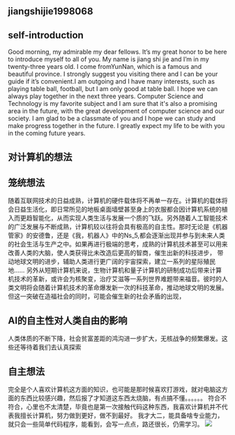 ## jiangshijie1998068
## self-introduction 
Good morning, my admirable  my dear fellows. It’s my great honor to be here to introduce myself to all of you. My name is jiang shi jie and I’m in my twenty-three years old. I come fromYunNan, which is a famous and beautiful province. I strongly suggest you visiting there and I can be your guide if it’s convenient.I am outgoing and I have many interests, such as playing table ball, football, but I am only good at table ball. I hope we can always play together in the next three years. Computer Science and Technology is my favorite subject and I am sure that it's also a promising area in the future, with the great development of computer science and our society. I am glad to be a classmate of you and I hope we can study and make progress together in the future. I greatly expect my life to be with you in the coming future years. 

## 对计算机的想法
## 笼统想法
随着互联网技术的日益成熟，计算机的硬件载体将不再单一存在。计算机的载体将会日益生活化，即日常所见的地板桌面墙壁甚至身上的衣服都会因计算机系统的植入而更趋智能化，从而实现人类生活与发展一个质的飞跃。另外随着人工智能技术的广泛发展与不断成熟，计算机较以往将会具有极高的自主性。那时无论是《机器管家》的安德鲁，还是《我，机器人》中的Ns_5,都会逐渐出现并参与到未来人类的社会生活与生产之中。如果再进行极端的思考，成熟的计算机技术甚至可以用来改善人类的大脑，使人类获得比未改造后更高的智商，催生出新的科技进步，
带动地球文明的进步，辅助人类进行更广阔的宇宙探索，建立一系列的星际殖民地……
另外从短期计算机来说，生物计算机和量子计算机的研制成功后带来计算机技术的革新，或许会为核聚变，治疗艾滋等一系列世界难题带来福音。彼时的人类文明将会随着计算机技术的革命爆发新一次的科技革命，推动地球文明的发展。但这一突破在造福社会的同时，可能会催生新的社会矛盾的出现，
## AI的自主性对人类自由的影响
人类体质的不断下降，社会贫富差距的鸿沟进一步扩大，无核战争的频繁爆发。这些还等待着我们去认真探索
## 自主想法
完全是个人喜欢计算机这方面的知识，也可能是那时候喜欢打游戏，就对电脑这方面的东西比较感兴趣，然后报了才知道这东西太烧脑，有点搞不懂。。。。。。
符合不符合，心里也不太清楚，毕竟也是第一次接触代码这种东西，我喜欢计算机并不代表我擅长计算机，努力做到更好，做不到最好。
我才大二，能具备啥专业能力，就只会一些简单代码程序，能看到，会写一点点，路还很长，仍需学习。
![](file:///C:/Users/jsj/Desktop/%E5%9B%BE%E7%89%871.png)
